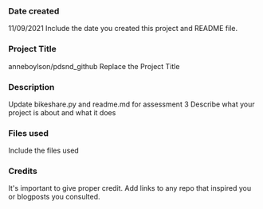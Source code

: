 ### Date created
11/09/2021
Include the date you created this project and README file.

### Project Title
anneboylson/pdsnd_github
Replace the Project Title

### Description
Update bikeshare.py and readme.md for assessment 3
Describe what your project is about and what it does

### Files used
Include the files used

### Credits
It's important to give proper credit. Add links to any repo that inspired you or blogposts you consulted.

